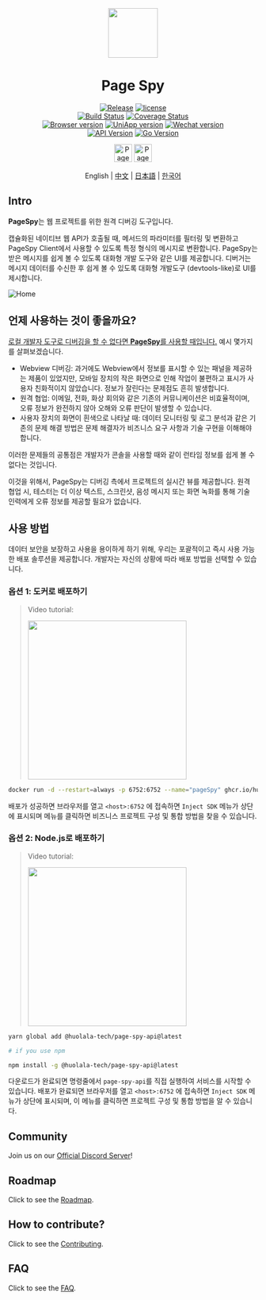 [page-spy]: https://github.com/HuolalaTech/page-spy.git 'page-spy'
[license-img]: https://img.shields.io/github/license/HuolalaTech/page-spy-web?label=License
[license-url]: https://github.com/HuolalaTech/page-spy-web/blob/main/LICENSE
[release-img]: https://img.shields.io/github/package-json/v/HuolalaTech/page-spy-web/release?label=Release
[release-url]: https://github.com/HuolalaTech/page-spy-web/blob/release/package.json
[download-img]: https://img.shields.io/npm/dw/%40huolala-tech/page-spy-api
[download-url]: https://www.npmjs.com/package/@huolala-tech/page-spy-api
[browser-ver-img]: https://img.shields.io/npm/v/@huolala-tech/page-spy-browser?label=page-spy-browser&color=orange
[browser-ver-url]: https://npmjs.com/package/@huolala-tech/page-spy-browser
[uniapp-ver-img]: https://img.shields.io/npm/v/@huolala-tech/page-spy-uniapp?label=page-spy-uniapp&color=#2B993A
[uniapp-ver-url]: https://npmjs.com/package/@huolala-tech/page-spy-uniapp
[wechat-ver-img]: https://img.shields.io/npm/v/@huolala-tech/page-spy-wechat?label=page-spy-wechat&color=#0CC160
[wechat-ver-url]: https://npmjs.com/package/@huolala-tech/page-spy-wechat
[sdk-build-img]: https://img.shields.io/github/actions/workflow/status/HuolalaTech/page-spy/coveralls.yml?logo=github&label=build
[sdk-build-url]: https://github.com/HuolalaTech/page-spy/actions/workflows/coveralls.yml
[sdk-coveralls-img]: https://img.shields.io/coverallsCoverage/github/HuolalaTech/page-spy?label=coverage&logo=coveralls
[sdk-coveralls-url]: https://coveralls.io/github/HuolalaTech/page-spy?branch=main
[api-ver-img]: https://img.shields.io/github/v/tag/HuolalaTech/page-spy-api?label=API%20version
[api-ver-url]: https://github.com/HuolalaTech/page-spy-api/tags
[api-go-img]: https://img.shields.io/github/go-mod/go-version/HuolalaTech/page-spy-api?label=go
[api-go-url]: https://github.com/HuolalaTech/page-spy-api/blob/master/go.mod

<div align="center">
  <img src="./logo.svg" height="100" />

  <h1>Page Spy</h1>

[![Release][release-img]][release-url]
[![license][license-img]][license-url] <br />
[![Build Status][sdk-build-img]][sdk-build-url]
[![Coverage Status][sdk-coveralls-img]][sdk-coveralls-url] <br />
[![Browser version][browser-ver-img]][browser-ver-url]
[![UniApp version][uniapp-ver-img]][uniapp-ver-url]
[![Wechat version][wechat-ver-img]][wechat-ver-url] <br />
[![API Version][api-ver-img]][api-ver-url]
[![Go Version][api-go-img]][api-go-url]

<a href="https://www.producthunt.com/posts/pagespy?utm_source=badge-featured&utm_medium=badge&utm_souce=badge-pagespy" target="_blank"><img src="https://api.producthunt.com/widgets/embed-image/v1/featured.svg?post_id=429852&theme=light" alt="PageSpy - Remote&#0032;debugging&#0032;as&#0032;seamless&#0032;as&#0032;local&#0032;debugging&#0046; | Product Hunt" height="36" /></a> <a href="https://news.ycombinator.com/item?id=38679798" target="_blank"><img src="https://hackernews-badge.vercel.app/api?id=38679798" alt="PageSpy - Remote&#0032;debugging&#0032;as&#0032;seamless&#0032;as&#0032;local&#0032;debugging&#0046; | Hacker News" height="36" /></a>

English | [中文](./README_ZH.md) | [日本語](./README_JA.md) | [한국어](./README_KO.md)

</div>

## Intro

**PageSpy**는 웹 프로젝트를 위한 원격 디버깅 도구입니다.

캡슐화된 네이티브 웹 API가 호출될 때, 메서드의 파라미터를 필터링 및 변환하고 PageSpy Client에서 사용할 수 있도록 특정 형식의 메시지로 변환합니다. PageSpy는 받은 메시지를 쉽게 볼 수 있도록 대화형 개발 도구와 같은 UI를 제공합니다. 디버거는 메시지 데이터를 수신한 후 쉽게 볼 수 있도록 대화형 개발도구 (devtools-like)로 UI를 제시합니다.

![Home](./.github/assets/dashboard-en.png)

## 언제 사용하는 것이 좋을까요?

<u>로컬 개발자 도구로 디버깅을 할 수 없다면 **PageSpy**를 사용할 때입니다.</u> 예시 몇가지를 살펴보겠습니다.

- Webview 디버깅: 과거에도 Webview에서 정보를 표시할 수 있는 패널을 제공하는 제품이 있었지만, 모바일 장치의 작은 화면으로 인해 작업이 불편하고 표시가 사용자 친화적이지 않았습니다. 정보가 잘린다는 문제점도 흔히 발생합니다.
- 원격 협업: 이메일, 전화, 화상 회의와 같은 기존의 커뮤니케이션은 비효율적이며, 오류 정보가 완전하지 않아 오해와 오류 판단이 발생할 수 있습니다.
- 사용자 장치의 화면이 흰색으로 나타날 때: 데이터 모니터링 및 로그 분석과 같은 기존의 문제 해결 방법은 문제 해결자가 비즈니스 요구 사항과 기술 구현을 이해해야 합니다.

이러한 문제들의 공통점은 개발자가 콘솔을 사용할 때와 같이 런타임 정보를 쉽게 볼 수 없다는 것입니다.

이것을 위해서, PageSpy는 디버깅 측에서 프로젝트의 실시간 뷰를 제공합니다. 원격 협업 시, 테스터는 더 이상 텍스트, 스크린샷, 음성 메시지 또는 화면 녹화를 통해 기술 인력에게 오류 정보를 제공할 필요가 없습니다.

## 사용 방법

데이터 보안을 보장하고 사용을 용이하게 하기 위해, 우리는 포괄적이고 즉시 사용 가능한 배포 솔루션을 제공합니다. 개발자는 자신의 상황에 따라 배포 방법을 선택할 수 있습니다.

### 옵션 1: 도커로 배포하기

> Video tutorial:
>
> <a href="https://www.youtube.com/watch?v=AYD84Kht5yA" target="_blank"><img src="./.github/assets/video-docker-en.jpg" width="320" /></a>

```bash
docker run -d --restart=always -p 6752:6752 --name="pageSpy" ghcr.io/huolalatech/page-spy-web:latest
```

배포가 성공하면 브라우저를 열고 `<host>:6752` 에 접속하면 `Inject SDK` 메뉴가 상단에 표시되며 메뉴를 클릭하면 비즈니스 프로젝트 구성 및 통합 방법을 찾을 수 있습니다.

### 옵션 2: Node.js로 배포하기

> Video tutorial:
>
> <a href="https://www.youtube.com/watch?v=5zVnFPjursQ" target="_blank"><img src="./.github/assets/video-node-en.jpg" width="320" /></a>

```bash
yarn global add @huolala-tech/page-spy-api@latest

# if you use npm

npm install -g @huolala-tech/page-spy-api@latest
```

다운로드가 완료되면 명령줄에서 `page-spy-api`를 직접 실행하여 서비스를 시작할 수 있습니다. 배포가 완료되면 브라우저를 열고 `<host>:6752` 에 접속하면 `Inject SDK` 메뉴가 상단에 표시되며, 이 메뉴를 클릭하면 프로젝트 구성 및 통합 방법을 알 수 있습니다.

## Community

Join us on our [Official Discord Server](https://discord.gg/ERPpNZkX)!

## Roadmap

Click to see the [Roadmap](https://github.com/orgs/HuolalaTech/projects/1).

## How to contribute?

Click to see the [Contributing](./CONTRIBUTING.md).

## FAQ

Click to see the [FAQ](https://github.com/HuolalaTech/page-spy-web/wiki/faq).
